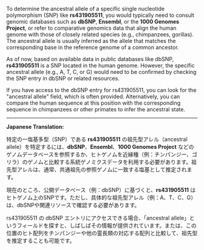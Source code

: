 To determine the ancestral allele of a specific single nucleotide polymorphism (SNP) like **rs431905511**, you would typically need to consult genomic databases such as **dbSNP**, **Ensembl**, or the **1000 Genomes Project**, or refer to comparative genomics data that align the human genome with those of closely related species (e.g., chimpanzees, gorillas). The ancestral allele is usually inferred as the allele that matches the corresponding base in the reference genome of a common ancestor.

As of now, based on available data in public databases like dbSNP, **rs431905511** is a SNP located in the human genome. However, the specific ancestral allele (e.g., A, T, C, or G) would need to be confirmed by checking the SNP entry in dbSNP or related resources.

If you have access to the dbSNP entry for rs431905511, you can look for the "ancestral allele" field, which is often provided. Alternatively, you can compare the human sequence at this position with the corresponding sequence in chimpanzees or other primates to infer the ancestral state.

---

**Japanese Translation:**

特定の一塩基多型（SNP）である **rs431905511** の祖先型アレル（ancestral allele）を特定するには、**dbSNP**、**Ensembl**、**1000 Genomes Project** などのゲノムデータベースを参照するか、ヒトゲノムを近縁種（例：チンパンジー、ゴリラ）のゲノムと比較する系統ゲノミクスデータを利用する必要があります。祖先型アレルは、通常、共通祖先の参照ゲノムに一致する塩基として推定されます。

現在のところ、公開データベース（例：dbSNP）に基づくと、**rs431905511** はヒトゲノム上のSNPです。ただし、具体的な祖先型アレル（例：A、T、C、G）は、dbSNPや関連リソースで確認する必要があります。

rs431905511 の dbSNP エントリにアクセスできる場合、「ancestral allele」というフィールドを探すと、しばしばその情報が提供されています。または、この位置のヒト配列をチンパンジーや他の霊長類の対応する配列と比較して、祖先型を推定することも可能です。
